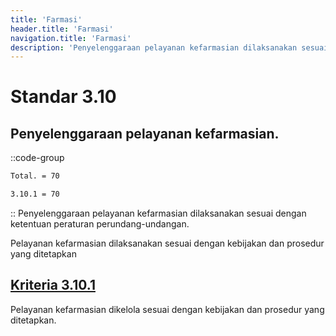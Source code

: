 ```yaml
---
title: 'Farmasi'
header.title: 'Farmasi'
navigation.title: 'Farmasi'
description: 'Penyelenggaraan pelayanan kefarmasian dilaksanakan sesuai dengan ketentuan peraturan perundang-undangan.'
---
```


# Standar 3.10
## Penyelenggaraan pelayanan kefarmasian. 
::code-group
```bash [Nilai]
Total. = 70
```
```bash [Kriteria]
3.10.1 = 70
```
::
Penyelenggaraan pelayanan kefarmasian dilaksanakan sesuai dengan ketentuan peraturan perundang-undangan. 

Pelayanan kefarmasian dilaksanakan sesuai dengan kebijakan dan prosedur yang ditetapkan 

## [Kriteria 3.10.1](/3/10/1) 
Pelayanan kefarmasian dikelola sesuai dengan kebijakan dan prosedur yang ditetapkan. 


